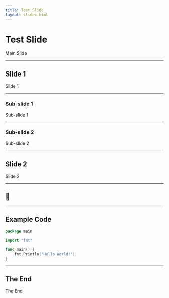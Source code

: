 ```yaml
---
title: Test Slide
layout: slides.html
---
```


# Test Slide

Main Slide

---

## Slide 1

Slide 1

----

### Sub-slide 1

Sub-slide 1

----

### Sub-slide 2

Sub-slide 2

---

## Slide 2

Slide 2

---

## 🍦

<!-- .slide: data-background-color="aquamarine" -->

---

## Example Code

```go
package main

import "fmt"

func main() {
    fmt.Println("Hello World!")
}
```

---

## The End

The End